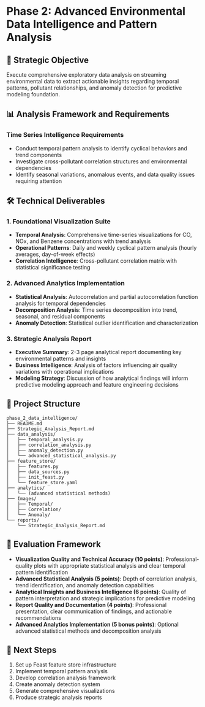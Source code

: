 # Phase 2: Advanced Environmental Data Intelligence and Pattern Analysis

## 🎯 **Strategic Objective**
Execute comprehensive exploratory data analysis on streaming environmental data to extract actionable insights regarding temporal patterns, pollutant relationships, and anomaly detection for predictive modeling foundation.

## 📊 **Analysis Framework and Requirements**

### **Time Series Intelligence Requirements**
- Conduct temporal pattern analysis to identify cyclical behaviors and trend components
- Investigate cross-pollutant correlation structures and environmental dependencies
- Identify seasonal variations, anomalous events, and data quality issues requiring attention

## 🛠️ **Technical Deliverables**

### **1. Foundational Visualization Suite**
- **Temporal Analysis**: Comprehensive time-series visualizations for CO, NOx, and Benzene concentrations with trend analysis
- **Operational Patterns**: Daily and weekly cyclical pattern analysis (hourly averages, day-of-week effects)
- **Correlation Intelligence**: Cross-pollutant correlation matrix with statistical significance testing

### **2. Advanced Analytics Implementation**
- **Statistical Analysis**: Autocorrelation and partial autocorrelation function analysis for temporal dependencies
- **Decomposition Analysis**: Time series decomposition into trend, seasonal, and residual components
- **Anomaly Detection**: Statistical outlier identification and characterization

### **3. Strategic Analysis Report**
- **Executive Summary**: 2-3 page analytical report documenting key environmental patterns and insights
- **Business Intelligence**: Analysis of factors influencing air quality variations with operational implications
- **Modeling Strategy**: Discussion of how analytical findings will inform predictive modeling approach and feature engineering decisions

## 📁 **Project Structure**
```
phase_2_data_intelligence/
├── README.md
├── Strategic_Analysis_Report.md
├── data_analysis/
│   ├── temporal_analysis.py
│   ├── correlation_analysis.py
│   ├── anomaly_detection.py
│   └── advanced_statistical_analysis.py
├── feature_store/
│   ├── features.py
│   ├── data_sources.py
│   ├── init_feast.py
│   └── feature_store.yaml
├── analytics/
│   └── (advanced statistical methods)
├── Images/
│   ├── Temporal/
│   ├── Correlation/
│   └── Anomaly/
└── reports/
    └── Strategic_Analysis_Report.md
```

## 🎯 **Evaluation Framework**
- **Visualization Quality and Technical Accuracy (10 points)**: Professional-quality plots with appropriate statistical analysis and clear temporal pattern identification
- **Advanced Statistical Analysis (5 points)**: Depth of correlation analysis, trend identification, and anomaly detection capabilities
- **Analytical Insights and Business Intelligence (6 points)**: Quality of pattern interpretation and strategic implications for predictive modeling
- **Report Quality and Documentation (4 points)**: Professional presentation, clear communication of findings, and actionable recommendations
- **Advanced Analytics Implementation (5 bonus points)**: Optional advanced statistical methods and decomposition analysis

## 🚀 **Next Steps**
1. Set up Feast feature store infrastructure
2. Implement temporal pattern analysis
3. Develop correlation analysis framework
4. Create anomaly detection system
5. Generate comprehensive visualizations
6. Produce strategic analysis reports
